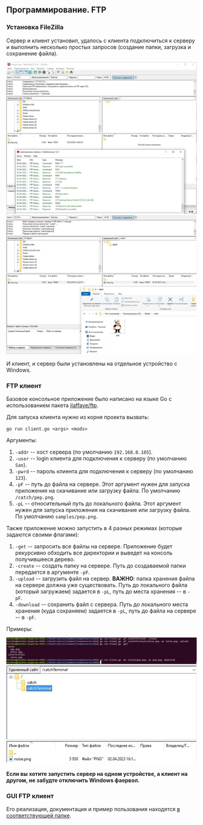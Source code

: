 ## Программирование. FTP

### Установка FileZilla

Сервер и клиент установил, удалось с клиента подключиться к серверу 
и выполнить несколько простых запросов (создание папки, загрузка и сохранение файла).

![image](pictures/1.jpg)
![image](pictures/2.jpg)

И клиент, и сервер были установлены на отдельное устройство с Windows.

### FTP клиент

Базовое консольное приложение было написано на языке Go с использованием 
пакета [jlaffaye/ftp](https://github.com/jlaffaye/ftp).

Для запуска клиента нужно из корня проекта вызвать:
```angular2html
go run client.go <args> <mods>
```
Аргументы:
1) ```-addr``` -- хост сервера (по умолчанию ```192.168.0.105```).
2) ```-user``` -- login клиента для подключения к серверу (по умолчанию ```San```).
3) ```-pwrd``` -- пароль клиента для подключения к серверу (по умолчанию ```123```).
4) ```-pF``` -- путь до файла на сервере. Этот аргумент нужен для 
запуска приложения на скачивание или загрузку файла. По умолчанию ```/catch/pep.png```.
5) ```-pL``` -- относительный путь до локального файла. Этот аргумент нужен для
запуска приложения на скачивание или загрузку файла. По умолчанию ```samples/pep.png```.

Также приложение можно запустить в 4 разных режимах (которые задаются своими флагами):
1) ```-get``` -- запросить все файлы на сервере. Приложение будет рекурсивно обходить 
все директории и выведет на консоль получившееся дерево.
2) ```-create``` -- создать папку на сервере. Путь до создаваемой папки
передается в аргументе ```-pF```.
3) ```-upload``` -- загрузить файл на сервер. **ВАЖНО**: папка хранения 
файла на сервере должна уже существовать. Путь до локального файла (который загружаем)
задается в ```-pL```, путь до места хранения -- в ```-pF```.
4) ```-download``` -- сохранить файл с сервера. Путь до локального места хранения (куда сохраняем)
   задается в ```-pL```, путь до файла на сервере -- в ```-pF```.

Примеры: 

![image](pictures/3.png)
![image](pictures/4.jpg)

#### Если вы хотите запустить сервер на одном устройстве, а клиент на другом, не забудте отключить Windows фаервол.

### GUI FTP клиент

Его реализация, документация и пример пользования находятся 
[в соответствующей папке](gui).
